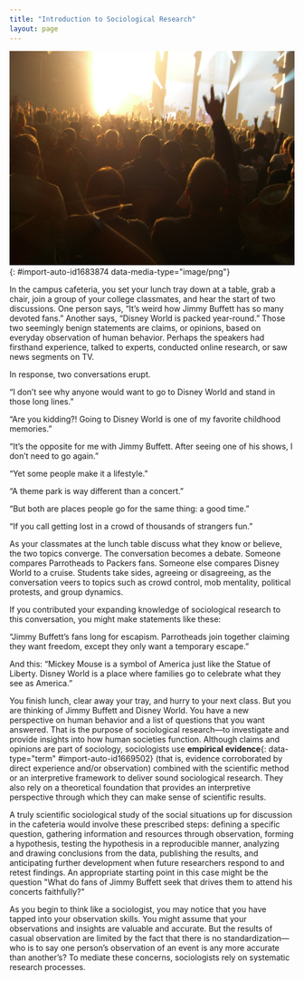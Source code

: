 ```yaml
---
title: "Introduction to Sociological Research"
layout: page
---
```



<?chapter-toc label="Learning Objectives"?>

<?cnx.eoc class="section-summary" title="Section Summary"?>

<?cnx.eoc class="section-quiz" title="Section Quiz"?>

<?cnx.eoc class="short-answer" title="Short Answer"?>

<?cnx.eoc class="further-research" title="Further Research"?>

<?cnx.eoc class="references" title="References"?>

 ![A crowd of people at a concert is shown from behind. Multiple lighting effects can be seen emanating from the stage.](../resources/Figure_02_00_01.jpg "Concertgoers enjoy a show. What makes listening to live music among a crowd of people appealing? How are the motivations and behaviors of groups of people at concerts different from those of groups in other settings, such as theme parks? These are questions that sociological research can aim to answer. (Photo courtesy of Benjamin Cook/flickr)"){: #import-auto-id1683874 data-media-type="image/png"}

In the campus cafeteria, you set your lunch tray down at a table, grab a chair, join a group of your college classmates, and hear the start of two discussions. One person says, “It’s weird how Jimmy Buffett has so many devoted fans.” Another says, “Disney World is packed year-round.” Those two seemingly benign statements are claims, or opinions, based on everyday observation of human behavior. Perhaps the speakers had firsthand experience, talked to experts, conducted online research, or saw news segments on TV.

In response, two conversations erupt.

“I don’t see why anyone would want to go to Disney World and stand in those long lines.”

“Are you kidding?! Going to Disney World is one of my favorite childhood memories.”

“It’s the opposite for me with Jimmy Buffett. After seeing one of his shows, I don’t need to go again.”

“Yet some people make it a lifestyle.”

“A theme park is way different than a concert.”

“But both are places people go for the same thing: a good time.”

“If you call getting lost in a crowd of thousands of strangers fun.”

As your classmates at the lunch table discuss what they know or believe, the two topics converge. The conversation becomes a debate. Someone compares Parrotheads to Packers fans. Someone else compares Disney World to a cruise. Students take sides, agreeing or disagreeing, as the conversation veers to topics such as crowd control, mob mentality, political protests, and group dynamics.

If you contributed your expanding knowledge of sociological research to this conversation, you might make statements like these:

“Jimmy Buffett’s fans long for escapism. Parrotheads join together claiming they want freedom, except they only want a temporary escape.”

And this: “Mickey Mouse is a symbol of America just like the Statue of Liberty. Disney World is a place where families go to celebrate what they see as America.”

You finish lunch, clear away your tray, and hurry to your next class. But you are thinking of Jimmy Buffett and Disney World. You have a new perspective on human behavior and a list of questions that you want answered. That is the purpose of sociological research—to investigate and provide insights into how human societies function. Although claims and opinions are part of sociology, sociologists use **empirical evidence**{: data-type="term" #import-auto-id1669502} (that is, evidence corroborated by direct experience and/or observation) combined with the scientific method or an interpretive framework to deliver sound sociological research. They also rely on a theoretical foundation that provides an interpretive perspective through which they can make sense of scientific results.

A truly scientific sociological study of the social situations up for discussion in the cafeteria would involve these prescribed steps: defining a specific question, gathering information and resources through observation, forming a hypothesis, testing the hypothesis in a reproducible manner, analyzing and drawing conclusions from the data, publishing the results, and anticipating further development when future researchers respond to and retest findings. An appropriate starting point in this case might be the question \"What do fans of Jimmy Buffett seek that drives them to attend his concerts faithfully?\"

As you begin to think like a sociologist, you may notice that you have tapped into your observation skills. You might assume that your observations and insights are valuable and accurate. But the results of casual observation are limited by the fact that there is no standardization—who is to say one person’s observation of an event is any more accurate than another’s? To mediate these concerns, sociologists rely on systematic research processes.

